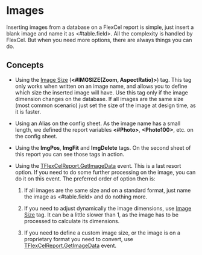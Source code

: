 # Images

Inserting images from a database on a FlexCel report is simple, just
insert a blank image and name it as \<\#table.field\>. All the
complexity is handled by FlexCel. But when you need more options, there
are always things you can do.

## Concepts

- Using the [Image Size](https://doc.tmssoftware.com/flexcel/vcl/guides/reports-tag-reference.html#image-size) (**\<\#IMGSIZE(Zoom, AspectRatio)\>**) tag. This tag only works
  when written on an image name, and allows you to define which size
  the inserted image will have. Use this tag only if the image
  dimension changes on the database. If all images are the same size
  (most common scenario) just set the size of the image at design
  time, as it is faster.

- Using an Alias on the config sheet. As the image name has a small
  length, we defined the report variables **\<\#Photo\>**, **\<Photo100\>**,
  etc. on the config sheet.

- Using the **ImgPos**, **ImgFit** and **ImgDelete** tags. On the
  second sheet of this report you can see those tags in action.

- Using the [TFlexCelReport.GetImageData](https://doc.tmssoftware.com/flexcel/vcl/api/FlexCel.Report/TFlexCelReport/GetImageData.html) event. 
  This is a last resort option. If
  you need to do some further processing on the image, you can do it
  on this event. The preferred order of option then is:

   1. If all images are the same size and on a standard format, just
   name the image as \<\#table.field\> and do nothing more.

   2. If you need to adjust dynamically the image dimensions, use
   [Image Size](https://doc.tmssoftware.com/flexcel/vcl/guides/reports-tag-reference.html#image-size) tag. It can be a little slower than 1, as the image
   has to be processed to calculate its dimensions.

   3. If you need to define a custom image size, or the image is on a
   proprietary format you need to convert, use [TFlexCelReport.GetImageData](https://doc.tmssoftware.com/flexcel/vcl/api/FlexCel.Report/TFlexCelReport/GetImageData.html) event.
